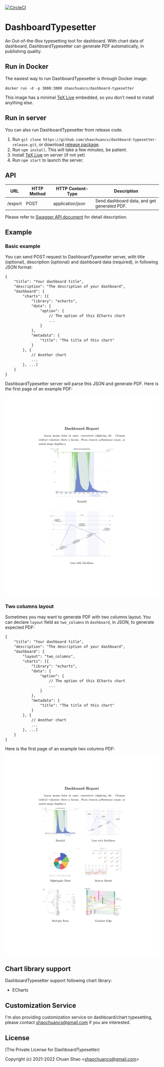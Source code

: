 [![CircleCI](https://circleci.com/gh/shaochuancs/dashboard-typesetter/tree/master.svg?style=svg&circle-token=e2cbbe00e2b56b91f5336c7a0c5f933db78f2f6b)](https://circleci.com/gh/shaochuancs/dashboard-typesetter/tree/master)

# DashboardTypesetter

An Out-of-the-Box typesetting tool for dashboard. With chart data of dashboard, DashboardTypesetter can generate PDF automatically, in publishing quality.

## Run in Docker

The easiest way to run DashboardTypesetter is through Docker image:

`docker run -d -p 3000:3000 shaochuancs/dashboard-typesetter`

This image has a minimal [TeX Live](https://tug.org/texlive/) embedded, so you don't need to install anything else.

## Run in server

You can also run DashboardTypesetter from release code.

1. Run `git clone https://github.com/shaochuancs/dashboard-typesetter-release.git`, or download [release package](https://github.com/shaochuancs/dashboard-typesetter-release/releases).
2. Run `npm install`. This will take a few minutes, be patient.
3. Install [TeX Live](https://tug.org/texlive/) on server (if not yet)
4. Run `npm start` to launch the server.

## API

| URL     | HTTP Method | HTTP Content-Type | Description                                       |
|---------|-------------|-------------------|---------------------------------------------------|
| /export | POST        | application/json  | Send dashboard data, and get generated PDF. |

Please refer to [Swagger API document](https://app.swaggerhub.com/apis-docs/shaochuancs/DashboardTypesetter/1.0.1) for detail description.

## Example

### Basic example

You can send POST request to DashboardTypesetter server, with title (optional), description (optional) and dashboard data (required), in following JSON format:

```
{
    "title": "Your dashboard title",
    "description": "The description of your dashboard",
    "dashboard": {
        "charts": [{
            "library": "echarts",
            "data": {
                "option": {
                    // The option of this ECharts chart
                    ...
                }
            },
            "metadata": {
                "title": "The title of this chart"
            }
        }, {  
            // Another chart
            ...
        }, ...]
    }
}
```

DashboardTypesetter server will parse this JSON and generate PDF. Here is the first page of an example PDF:

![Dashboard Typesetter example](images/DashboardTypesetterExample.jpg)

### Two columns layout

Sometimes you may want to generate PDF with two columns layout. You can declare `layout` field as `two_columns` in `dashboard`, in JSON, to generate expected PDF:

```
{
    "title": "Your dashboard title",
    "description": "The description of your dashboard",
    "dashboard": {
        "layout": "two_columns",
        "charts": [{
            "library": "echarts",
            "data": {
                "option": {
                    // The option of this ECharts chart
                    ...
                }
            },
            "metadata": {
                "title": "The title of this chart"
            }
        }, {  
            // Another chart
            ...
        }, ...]
    }
}
```

Here is the first page of an example two columns PDF:

![Dashboard Typesetter two columns example](images/DashboardTypesetterTwoColumnsExample.jpg)

## Chart library support

DashboardTypesetter support following chart library:
* ECharts

## Customization Service
I'm also providing customization service on dashboard/chart typesetting, please contact shaochuancs@gmail.com if you are interested.

## License
(The Private License for DashboardTypesetter)

Copyright (c) 2021-2022 Chuan Shao &lt;shaochuancs@gmail.com&gt;
